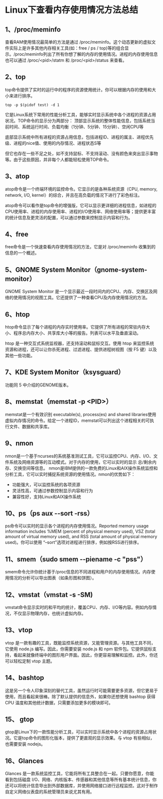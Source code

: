 # Linux下查看内存使用情况方法总结

## 1、/proc/meminfo
查看RAM使用情况最简单的方法是通过 /proc/meminfo。这个动态更新的虚拟文件实际上是许多其他内存相关工具(如：free / ps / top)等的组合显示。/proc/meminfo列出了所有你想了解的内存的使用情况。进程的内存使用信息也可以通过 /proc/\<pid\>/statm 和 /proc/\<pid\>/status 来查看。

## 2、top
top命令提供了实时的运行中的程序的资源使用统计。你可以根据内存的使用和大小来进行排序。
```
top -p $(pidof test) -d 1
```
它是Linux系统下常用的性能分析工具，能够实时显示系统中各个进程的资源占用状况。TOP命令的显示分为两部分：
顶部显示系统的整体性能信息，包括系统当前时间、系统运行时间、负载均衡（1分钟、5分钟、15分钟）、空闲CPU等

底部显示系统中所有进程的资源占用信息，包括进程ID、进程的属主、进程优先级、进程的nice值、使用的内存情况、进程状态S等

但它也存在一些不足之处，如不支持鼠标、不支持滚动、没有颜色来突出显示事物等。由于这些原因，并非每个人都能轻松使用TOP命令。

## 3、atop
atop命令是一个终端环境的监控命令。它显示的是各种系统资源（CPU, memory, network, I/O, kernel）的综合，并且在高负载的情况下进行了彩色标注。

atop命令可以看作是top命令的增强版，它可以显示更详细的进程信息，如进程的CPU使用率、进程的内存使用率、进程的I/O使用率、网络使用率等；提供更丰富的统计信息及更灵活的配置，可以通过参数来控制显示内容和行为。

## 4、free
free命令是一个快速查看内存使用情况的方法，它是对 /proc/meminfo 收集到的信息的一个概述。

## 5、GNOME System Monitor（gnome-system-monitor）
GNOME System Monitor 是一个显示最近一段时间内的CPU、内存、交换区及网络的使用情况的视图工具。它还提供了一种查看CPU及内存使用情况的方法。

## 6、htop
htop命令显示了每个进程的内存实时使用率。它提供了所有进程的常驻内存大小、程序总内存大小、共享库大小等的报告。列表可以水平及垂直滚动。

htop 是一种交互式系统监视器，还支持滚动和鼠标交互。使用 htop 来监控系统资源和进程，还可以让你杀死进程、过滤进程、提供进程树视图（按 F5 键）以及其他一些功能。

## 7、KDE System Monitor（ksysguard）
功能同 5 中介绍的GENOME版本。

## 8、memstat（memstat -p \<PID>）
memstat是一个有效识别 executable(s), process(es) and shared libraries使用虚拟内存情况的命令。给定一个进程ID，memstat可以列出这个进程相关的可执行文件、数据和共享库。

## 9、nmon
nmon是一个基于ncurses的系统基准测试工具，它可以监控CPU、内存、I/O、文件系统及网络资源等的互动模式。对于内存的使用，它可以实时的显示 总/剩余内存、交换空间等信息。
nmon是IBM提供的一款免费的Linux和AIX操作系统监控和分析工具，它可以实时捕捉系统资源的使用情况。nmon的优势如下：
- 功能强大，可以监控系统的各项资源
- 灵活性高，可通过参数控制显示内容和行为
- 兼容性好，支持Linux和AIX操作系统

## 10、ps（ps aux --sort -rss）
ps命令可以实时的显示各个进程的内存使用情况。Reported memory usage information includes %MEM (percent of physical memory used), VSZ (total amount of virtual memory used), and RSS (total amount of physical memory used)。你可以使用 “–sort”选项对进程进行排序，例如按RSS进行排序。

## 11、smem（sudo smem --piename -c "pss"）
smem命令允许你统计基于/proc信息的不同进程和用户的内存使用情况。内存使用情况的分析可以导出图表（如条形图和饼图）。

## 12、vmstat（vmstat -s -SM)
vmstat命令显示实时的和平均的统计，覆盖CPU、内存、I/O等内容。例如内存情况，不仅显示物理内存，也统计虚拟内存。

## 13、vtop
vtop 是一款有趣的工具，既能监控系统资源，又能管理资源。与其他工具不同，它使用 node.js 编写。因此，你需要安装 node.js 和 npm 软件包。它提供鼠标支持，看起来就像终端中的图形用户界面。因此，你更容易理解和监控。此外，你还可以轻松定制 vtop 主题。

## 14、bashtop
这是另一个令人印象深刻的替代工具，虽然运行时可能需要更多资源，但它更易于使用，而且看起来很棒。除了默认提供的信息外，如果你还想使用 bashtop 获得 CPU 温度和其他统计数据，只需要添加更多的模块即可。

## 15、 gtop
gtop是Linux下的一款性能分析工具，可以实时显示系统中各个进程的资源占用状况。它是top命令的图形化版本，提供了更直观的显示效果。与 vtop 有些相似，也需要安装 nodejs。

## 16、Glances 
Glances 是一款系统监控工具，它能将所有工具整合在一起。只要你愿意，你能看到包括磁盘 I/O、网络、内核版本、传感器和其他信息等所有基本统计信息，你还可以将统计信息导出到外部数据库，并使用网络接口进行远程监控。这对于制作自定义网络仪表盘的系统管理员来说尤其有用。